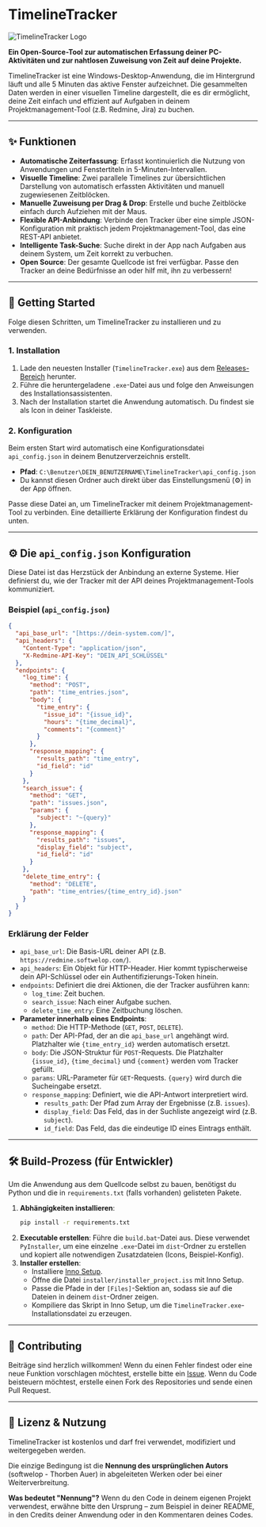 # TimelineTracker

![TimelineTracker Logo]([https://softwelop.com/images/timeline_tracker-p-500.png])

**Ein Open-Source-Tool zur automatischen Erfassung deiner PC-Aktivitäten und zur nahtlosen Zuweisung von Zeit auf deine Projekte.**

TimelineTracker ist eine Windows-Desktop-Anwendung, die im Hintergrund läuft und alle 5 Minuten das aktive Fenster aufzeichnet. Die gesammelten Daten werden in einer visuellen Timeline dargestellt, die es dir ermöglicht, deine Zeit einfach und effizient auf Aufgaben in deinem Projektmanagement-Tool (z.B. Redmine, Jira) zu buchen.

---

## ✨ Funktionen

* **Automatische Zeiterfassung**: Erfasst kontinuierlich die Nutzung von Anwendungen und Fenstertiteln in 5-Minuten-Intervallen.
* **Visuelle Timeline**: Zwei parallele Timelines zur übersichtlichen Darstellung von automatisch erfassten Aktivitäten und manuell zugewiesenen Zeitblöcken.
* **Manuelle Zuweisung per Drag & Drop**: Erstelle und buche Zeitblöcke einfach durch Aufziehen mit der Maus.
* **Flexible API-Anbindung**: Verbinde den Tracker über eine simple JSON-Konfiguration mit praktisch jedem Projektmanagement-Tool, das eine REST-API anbietet.
* **Intelligente Task-Suche**: Suche direkt in der App nach Aufgaben aus deinem System, um Zeit korrekt zu verbuchen.
* **Open Source**: Der gesamte Quellcode ist frei verfügbar. Passe den Tracker an deine Bedürfnisse an oder hilf mit, ihn zu verbessern!

---

## 🚀 Getting Started

Folge diesen Schritten, um TimelineTracker zu installieren und zu verwenden.

### 1. Installation

1.  Lade den neuesten Installer (`TimelineTracker.exe`) aus dem [Releases-Bereich](https://github.com/softwelop/timelinetracker/releases) herunter.
2.  Führe die heruntergeladene `.exe`-Datei aus und folge den Anweisungen des Installationsassistenten.
3.  Nach der Installation startet die Anwendung automatisch. Du findest sie als Icon in deiner Taskleiste.

### 2. Konfiguration

Beim ersten Start wird automatisch eine Konfigurationsdatei `api_config.json` in deinem Benutzerverzeichnis erstellt.

* **Pfad**: `C:\Benutzer\DEIN_BENUTZERNAME\TimelineTracker\api_config.json`
* Du kannst diesen Ordner auch direkt über das Einstellungsmenü (⚙️) in der App öffnen.

Passe diese Datei an, um TimelineTracker mit deinem Projektmanagement-Tool zu verbinden. Eine detaillierte Erklärung der Konfiguration findest du unten.

---

## ⚙️ Die `api_config.json` Konfiguration

Diese Datei ist das Herzstück der Anbindung an externe Systeme. Hier definierst du, wie der Tracker mit der API deines Projektmanagement-Tools kommuniziert.

### Beispiel (`api_config.json`)

```json
{
  "api_base_url": "[https://dein-system.com/]",
  "api_headers": {
    "Content-Type": "application/json",
    "X-Redmine-API-Key": "DEIN_API_SCHLÜSSEL"
  },
  "endpoints": {
    "log_time": {
      "method": "POST",
      "path": "time_entries.json",
      "body": {
        "time_entry": {
          "issue_id": "{issue_id}",
          "hours": "{time_decimal}",
          "comments": "{comment}"
        }
      },
      "response_mapping": {
        "results_path": "time_entry",
        "id_field": "id"
      }
    },
    "search_issue": {
      "method": "GET",
      "path": "issues.json",
      "params": {
        "subject": "~{query}"
      },
      "response_mapping": {
        "results_path": "issues",
        "display_field": "subject",
        "id_field": "id"
      }
    },
    "delete_time_entry": {
      "method": "DELETE",
      "path": "time_entries/{time_entry_id}.json"
    }
  }
}
```

### Erklärung der Felder

* `api_base_url`: Die Basis-URL deiner API (z.B. `https://redmine.softwelop.com/`).
* `api_headers`: Ein Objekt für HTTP-Header. Hier kommt typischerweise dein API-Schlüssel oder ein Authentifizierungs-Token hinein.
* `endpoints`: Definiert die drei Aktionen, die der Tracker ausführen kann:
    * `log_time`: Zeit buchen.
    * `search_issue`: Nach einer Aufgabe suchen.
    * `delete_time_entry`: Eine Zeitbuchung löschen.
* **Parameter innerhalb eines Endpoints**:
    * `method`: Die HTTP-Methode (`GET`, `POST`, `DELETE`).
    * `path`: Der API-Pfad, der an die `api_base_url` angehängt wird. Platzhalter wie `{time_entry_id}` werden automatisch ersetzt.
    * `body`: Die JSON-Struktur für `POST`-Requests. Die Platzhalter `{issue_id}`, `{time_decimal}` und `{comment}` werden vom Tracker gefüllt.
    * `params`: URL-Parameter für `GET`-Requests. `{query}` wird durch die Sucheingabe ersetzt.
    * `response_mapping`: Definiert, wie die API-Antwort interpretiert wird.
        * `results_path`: Der Pfad zum Array der Ergebnisse (z.B. `issues`).
        * `display_field`: Das Feld, das in der Suchliste angezeigt wird (z.B. `subject`).
        * `id_field`: Das Feld, das die eindeutige ID eines Eintrags enthält.

---

## 🛠️ Build-Prozess (für Entwickler)

Um die Anwendung aus dem Quellcode selbst zu bauen, benötigst du Python und die in `requirements.txt` (falls vorhanden) gelisteten Pakete.

1.  **Abhängigkeiten installieren**:
    ```bash
    pip install -r requirements.txt
    ```
2.  **Executable erstellen**:
    Führe die `build.bat`-Datei aus. Diese verwendet `PyInstaller`, um eine einzelne `.exe`-Datei im `dist`-Ordner zu erstellen und kopiert alle notwendigen Zusatzdateien (Icons, Beispiel-Konfig).
3.  **Installer erstellen**:
    * Installiere [Inno Setup](https://jrsoftware.org/isinfo.php).
    * Öffne die Datei `installer/installer_project.iss` mit Inno Setup.
    * Passe die Pfade in der `[Files]`-Sektion an, sodass sie auf die Dateien in deinem `dist`-Ordner zeigen.
    * Kompiliere das Skript in Inno Setup, um die `TimelineTracker.exe`-Installationsdatei zu erzeugen.

---

## 🤝 Contributing

Beiträge sind herzlich willkommen! Wenn du einen Fehler findest oder eine neue Funktion vorschlagen möchtest, erstelle bitte ein [Issue](https://github.com/softwelop/timelinetracker/issues). Wenn du Code beisteuern möchtest, erstelle einen Fork des Repositories und sende einen Pull Request.

---

## 📄 Lizenz & Nutzung

TimelineTracker ist kostenlos und darf frei verwendet, modifiziert und weitergegeben werden.

Die einzige Bedingung ist die **Nennung des ursprünglichen Autors** (softwelop - Thorben Auer) in abgeleiteten Werken oder bei einer Weiterverbreitung.

**Was bedeutet "Nennung"?** Wenn du den Code in deinem eigenen Projekt verwendest, erwähne bitte den Ursprung – zum Beispiel in deiner README, in den Credits deiner Anwendung oder in den Kommentaren deines Codes.
